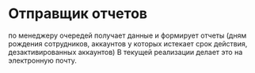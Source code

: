 # Отправщик отчетов

по менеджеру очередей получает данные и формирует отчеты (дням рождения сотрудников, аккаунтов у которых истекает срок действия, дезактивированных аккаунтов)
В текущей реализации делает это на электронную почту.
